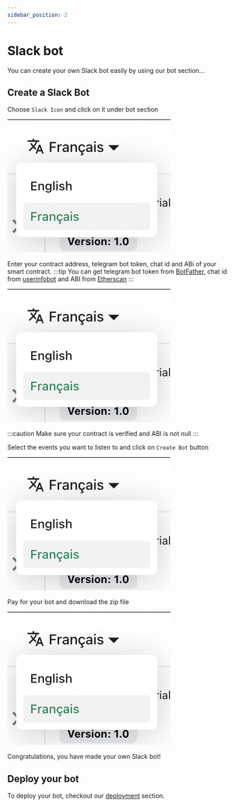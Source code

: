 ```yaml
---
sidebar_position: 2
---
```


# Slack bot

You can create your own Slack bot easily by using our bot section...

## Create a Slack Bot

Choose `Slack Icon` and click on it under bot section

![Docs Version Dropdown](./img/localeDropdown.png)

Enter your contract address, telegram bot token, chat id and ABi of your smart contract.
:::tip
You can get telegram bot token from [BotFather](https://t.me/BotFather), chat id from [userinfobot](https://t.me/userinfobot) and ABI from [Etherscan](https://etherscan.io/)
:::

![Docs Version Dropdown](./img/localeDropdown.png)

:::caution
Make sure your contract is verified and ABI is not null
:::

Select the events you want to listen to and click on `Create Bot` button

![Docs Version Dropdown](./img/localeDropdown.png)

Pay for your bot and download the zip file

![Docs Version Dropdown](./img/localeDropdown.png)

Congratulations, you have made your own Slack bot!

## Deploy your bot

To deploy your bot, checkout our [deployment](/deployment/intro) section.
